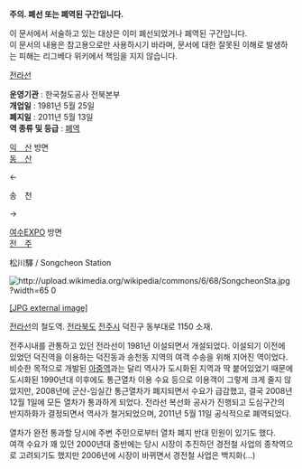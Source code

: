 **주의. 폐선 또는 폐역된 구간입니다.**  
  
이 문서에서 서술하고 있는 대상은 이미 폐선되었거나 폐역된 구간입니다.  
이 문서의 내용은 참고용으로만 사용하시기 바라며, 문서에 대한 잘못된 이해로 발생하는 피해는 리그베다 위키에서 책임을 지지 않습니다.

  

  

[전라선](%EC%A0%84%EB%9D%BC%EC%84%A0.md)

**운영기관** : 한국철도공사 전북본부  
**개업일** : 1981년 5월 25일  
**폐지일** : 2011년 5월 13일  
**역 종류 및 등급** : [폐역](%ED%8F%90%EC%97%AD.md)

[익　산](%EC%9D%B5%EC%82%B0%EC%97%AD.md) 방면  
[동　산](%EB%8F%99%EC%82%B0%EC%97%AD%28%EC%A0%84%EB%9D%BC%EC%84%A0%29.md)

←

송　천

→

[여수EXPO](%EC%97%AC%EC%88%98%EC%97%91%EC%8A%A4%ED%8F%AC%EC%97%AD.md) 방면  
[전　주](%EC%A0%84%EC%A3%BC%EC%97%AD.md)

  
松川驛 / Songcheon Station

![http://upload.wikimedia.org/wikipedia/commons/6/68/SongcheonSta.jpg?width=65
0](http://upload.wikimedia.org/wikipedia/commons/6/68/SongcheonSta.jpg)

[[JPG external
image]](http://upload.wikimedia.org/wikipedia/commons/6/68/SongcheonSta.jpg)

  
[전라선](%EC%A0%84%EB%9D%BC%EC%84%A0.md)의 철도역.
[전라북도](%EC%A0%84%EB%9D%BC%EB%B6%81%EB%8F%84.md)
[전주시](%EC%A0%84%EC%A3%BC%EC%8B%9C.md) 덕진구 동부대로 1150 소재.

전주시내를 관통하고 있던 전라선이 1981년 이설되면서 개설되었다. 이설되기 이전에 있었던 덕진역을 이용하는 덕진동과 송천동 지역의 여객
수송을 위해 지어진 역이었다. 비슷한 목적으로 개발된 [아중역](%EC%95%84%EC%A4%91%EC%97%AD.md)과는 달리
역사가 도시화된 지역과 딱 붙어있었기 때문에 도시화된 1990년대 이후에도 통근열차 이용 수요 등으로 이용객이 그렇게 크게 줄지 않았지만,
2008년에 군산-임실간 통근열차가 폐지되면서 수요가 급감했고, 결국 2008년 12월 1일에 모든 열차가 통과하게 되었다. 전라선 복선화
공사가 진행되고 도심구간의 반지하화가 결정되면서 역사가 철거되었으며, 2011년 5월 11일 공식적으로 폐역되었다.

열차가 완전 통과할 당시에 주변 주민으로부터 열차 폐지 반대 민원이 있기도 했다.  
여객 수요가 꽤 있던 2000년대 중반에는 당시 시장이 추진하던 경전철 사업의 종착역으로 고려되기도 했지만 2006년에 시장이 바뀌면서
경전철 사업은 백지화(...)

